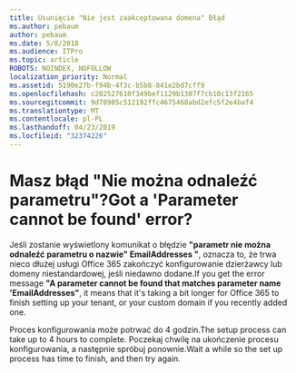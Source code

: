 ```yaml
---
title: Usunięcie "Nie jest zaakceptowana domena" Błąd
ms.author: pebaum
author: pebaum
ms.date: 5/8/2018
ms.audience: ITPro
ms.topic: article
ROBOTS: NOINDEX, NOFOLLOW
localization_priority: Normal
ms.assetid: 5190e27b-f94b-4f3c-b5b8-841e2bd7cff9
ms.openlocfilehash: c202527610f349bef1129b1307f7cb10c13f2165
ms.sourcegitcommit: 9d78905c512192ffc4675468abd2efc5f2e4baf4
ms.translationtype: MT
ms.contentlocale: pl-PL
ms.lasthandoff: 04/23/2019
ms.locfileid: "32374226"
---
```

# <a name="got-a-parameter-cannot-be-found-error"></a><span data-ttu-id="48c87-102">Masz błąd "Nie można odnaleźć parametru"?</span><span class="sxs-lookup"><span data-stu-id="48c87-102">Got a 'Parameter cannot be found' error?</span></span>

<span data-ttu-id="48c87-103">Jeśli zostanie wyświetlony komunikat o błędzie **"parametr nie można odnaleźć parametru o nazwie" EmailAddresses "**, oznacza to, że trwa nieco dłużej usługi Office 365 zakończyć konfigurowanie dzierżawcy lub domeny niestandardowej, jeśli niedawno dodane.</span><span class="sxs-lookup"><span data-stu-id="48c87-103">If you get the error message **"A parameter cannot be found that matches parameter name 'EmailAddresses"**, it means that it's taking a bit longer for Office 365 to finish setting up your tenant, or your custom domain if you recently added one.</span></span> 
  
<span data-ttu-id="48c87-104">Proces konfigurowania może potrwać do 4 godzin.</span><span class="sxs-lookup"><span data-stu-id="48c87-104">The setup process can take up to 4 hours to complete.</span></span> <span data-ttu-id="48c87-105">Poczekaj chwilę na ukończenie procesu konfigurowania, a następnie spróbuj ponownie.</span><span class="sxs-lookup"><span data-stu-id="48c87-105">Wait a while so the set up process has time to finish, and then try again.</span></span>
  

